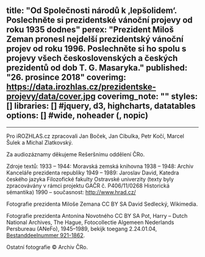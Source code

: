 title: "Od Společnosti národů k ‚lepšolidem‘. Poslechněte si prezidentské vánoční projevy od roku 1935 dodnes"
perex: "Prezident Miloš Zeman pronesl nejdelší prezidentský vánoční projev od roku 1996. Poslechněte si ho spolu s projevy všech československých a českých prezidentů od dob T. G. Masaryka."
published: "26. prosince 2018"
coverimg: https://data.irozhlas.cz/prezidentske-projevy/data/cover.jpg
coverimg_note: ""
styles: []
libraries: [] #jquery, d3, highcharts, datatables
options: [] #wide, noheader (, nopic)
---
<div id="projevy-app"></div> 
<hr>
<div id="projevy-footer">
Pro iROZHLAS.cz zpracovali Jan Boček, Jan Cibulka, Petr Kočí, Marcel Šulek a Michal Zlatkovský.

Za audiozáznamy děkujeme Rešeršnímu oddělení ČRo.

Zdroje textů:
1933 – 1944: Moravská zemská knihovna
1938 – 1948: Archiv Kanceláře prezidenta republiky
1949 – 1989: Jaroslav David, Katedra českého jazyka Filozofické fakulty Ostravské univerzity (texty byly zpracovávány v rámci projektu GAČR č. P406/11/0268 Historická sémantika)
1990 – současnost: http://www.hrad.cz/

Fotografie prezidenta Miloše Zemana CC BY SA David Sedlecký, Wikimedia.

Fotografie prezidenta Antonína Novotného CC BY SA Pot, Harry – Dutch National Archives, The Hague, Fotocollectie Algemeen Nederlands Persbureau (ANeFo), 1945–1989, bekijk toegang 2.24.01.04, [Bestanddeelnummer 921-1862](http://www.gahetna.nl/collectie/afbeeldingen/fotocollectie/zoeken/weergave/detail/q/id/ab3a530a-d0b4-102d-bcf8-003048976d84).

Ostatní fotografie © Archiv ČRo.
</div>
